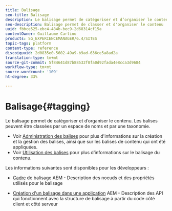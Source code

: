 ```yaml
---
title: Balisage
seo-title: Balisage
description: Le balisage permet de catégoriser et d’organiser le contenu.
seo-description: Balisage permet de classer et d'organiser le contenu
uuid: fbbce525-ebc4-484b-bec9-2d68314cf15a
contentOwner: Guillaume Carlino
products: SG_EXPERIENCEMANAGER/6.4/SITES
topic-tags: platform
content-type: reference
discoiquuid: 2d0835e0-5602-49a9-b9ad-636ce5a8ad2a
translation-type: tm+mt
source-git-commit: 5f84641d87b88532f0fa0d92fada4e8cca3d9684
workflow-type: tm+mt
source-wordcount: '109'
ht-degree: 33%

---
```



# Balisage{#tagging}

Le balisage permet de catégoriser et d’organiser le contenu. Les balises peuvent être classées par un espace de noms et par une taxonomie.

* Voir [Administration des balises](/help/sites-administering/tags.md) pour plus d&#39;informations sur la création et la gestion des balises, ainsi que sur les balises de contenu qui ont été appliquées.
* Voir [Utilisation des balises](/help/sites-authoring/tags.md) pour plus d’informations sur le balisage du contenu.

Les informations suivantes sont disponibles pour les développeurs :

* [Cadre](/help/sites-developing/framework.md)  de balisage AEM - Description des noeuds et des propriétés utilisés pour le balisage

* [Création d&#39;un balisage dans une application](/help/sites-developing/building.md)  AEM - Description des API qui fonctionnent avec la structure de balisage à partir du code côté client et côté serveur